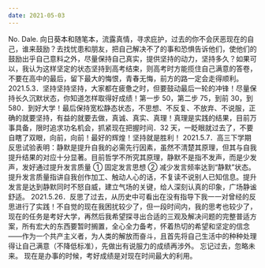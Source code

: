 ```yaml
---
date: 2021-05-03
---
```


No.
Dale.
向日葵本和随笔本，流露真情，寻求庇护，过去的你不会厌恶现在的自己，谁来鼓励？去找忧患和朋友，把自己解决不了的事和恐惧告诉他们，使他们的鼓励出乎自己意料之外，尽量保持自己真实，提供坚持的动力，坚持多久？如果可以，我认为这样坚定的状态坚持到高考结束，则高考时方能揽住自己满意的答卷，不要在高中的最后，留下最大的悔恨，青春无悔，前方的路一定会走得顺利。
2021.5.3．坚持坚持坚持，大家都在疲惫之时，但要鼓动最后一轮的冲锋！尽量保持长久沉默状态，你知道怎样取得好成绩！第一步 50，第二步 75，到前 30，到 580．到好大学！最后保持宽松静态状态，不思想、不反复、不放弃、不说服，正确的就要坚持，有益的就要去做，真诚、真实、真理！真理是实践的结果，目前万事具备，限时追求功名机会，抓紧现在把握时间．32 天，一眨眼就过去了，不要自瞎了双眼，向前，向前！最好的辉煌！坚持就是胜利！
2021.5.7．高三下学期反思试验表明：静默是提升自我的必需先行因素，虽然不清楚其原理，但其与自我提升结果的对应十分显著。目前哲学不所究其原理，静默不是指不发声，而是少发声，发好通过提升发言质量 ① 固定发言思想 ② 减少发言频率达到“静默”状态。提升发言质量指讲自我创作加工、触动人心的话，不复读不说别人已知信息。提升发言是达到静默同时不怒自威，建立气场的关键，给人深刻认真的印象，广场静谧舒适。
2021.5.26．反思了过去，从历史中可看出在没有指导下我一一对曾经的反思进行了实践！不自觉的现在我困扰较少了，但一段时间内，我的思考也较少了，现在的任务是考好大学，再然后我希望探寻出合适的三观及解决问题的完整普适方案，所有宏大的东西要暂时搁置，全心全力备考，怀着热切的希望和坚定的信念——作为一个共产主义者，为人类的解放而奋斗，且首先将自己生活中的种种处理得让自己满意（不降低标准），先做出有说服力的成绩再涉外。
忘记过去，忽略未来。
现在是办事的时候，考好成绩是对现在时间最大的利用。
